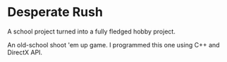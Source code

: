 # Desperate Rush
A school project turned into a fully fledged hobby project.

An old-school shoot 'em up game. I programmed this one using C++ and DirectX API.
